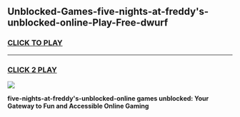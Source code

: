 
## Unblocked-Games-five-nights-at-freddy's-unblocked-online-Play-Free-dwurf
<h3>
<a href="https://premium76.site?title=five-nights-at-freddy's-unblocked-online&ref=21A">CLICK TO PLAY</a></h3>
<hr>

<h3>
<a href="https://premium76.site?title=five-nights-at-freddy's-unblocked-online&ref=21A">CLICK 2 PLAY</a>
  
</h3>

<a href="https://premium76.site?title=five-nights-at-freddy's-unblocked-online&ref=21A"><img src="https://clearcache.store/games.png"></a>


**five-nights-at-freddy's-unblocked-online games unblocked: Your Gateway to Fun and Accessible Online Gaming**
